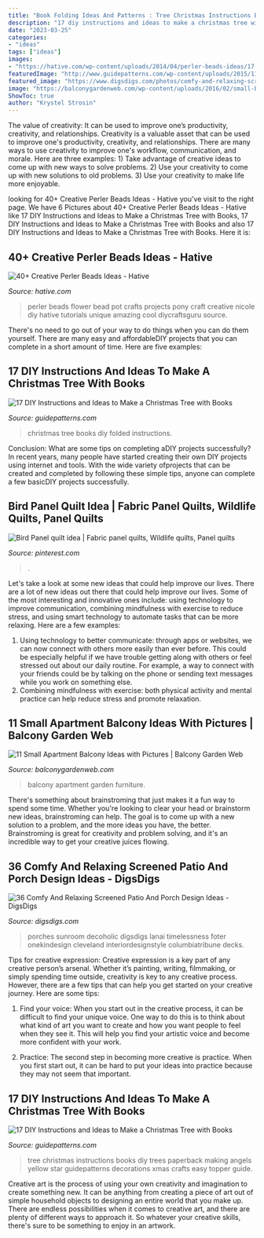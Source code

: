 ```yaml
---
title: "Book Folding Ideas And Patterns : Tree Christmas Instructions Books Diy Trees Paperback Making Angels Yellow Star Guidepatterns Decorations Xmas Crafts Easy Topper Guide"
description: "17 diy instructions and ideas to make a christmas tree with books"
date: "2023-03-25"
categories:
- "ideas"
tags: ["ideas"]
images:
- "https://hative.com/wp-content/uploads/2014/04/perler-beads-ideas/17-flower-pot-perler-beads.jpg"
featuredImage: "http://www.guidepatterns.com/wp-content/uploads/2015/11/Book-Page-Christmas-Tree.jpg"
featured_image: "https://www.digsdigs.com/photos/comfy-and-relaxing-screened-patio-design-ideas-30-554x737.jpg"
image: "https://balconygardenweb.com/wp-content/uploads/2016/02/small-balcony-16.jpg"
ShowToc: true
author: "Krystel Strosin"
---
```



The value of creativity: It can be used to improve one’s productivity, creativity, and relationships.
Creativity is a valuable asset that can be used to improve one's productivity, creativity, and relationships. There are many ways to use creativity to improve one's workflow, communication, and morale. Here are three examples: 1) Take advantage of creative ideas to come up with new ways to solve problems. 2) Use your creativity to come up with new solutions to old problems. 3) Use your creativity to make life more enjoyable.

	

		
looking for 40+ Creative Perler Beads Ideas - Hative you've visit to the right page. We have 6 Pictures about 40+ Creative Perler Beads Ideas - Hative like 17 DIY Instructions and Ideas to Make a Christmas Tree with Books, 17 DIY Instructions and Ideas to Make a Christmas Tree with Books and also 17 DIY Instructions and Ideas to Make a Christmas Tree with Books. Here it is:
		
    
## 40+ Creative Perler Beads Ideas - Hative

<img loading=lazy src="https://hative.com/wp-content/uploads/2014/04/perler-beads-ideas/17-flower-pot-perler-beads.jpg" onerror="this.onerror=null;this.src='https://tse1.mm.bing.net/th?id=OIP.PpKHyO12P_RtQSamgMURVQHaMX&amp;pid=15.1';" alt="40+ Creative Perler Beads Ideas - Hative">

_Source: hative.com_

>perler beads flower bead pot crafts projects pony craft creative nicole diy hative tutorials unique amazing cool diycraftsguru source. 

	

There's no need to go out of your way to do things when you can do them yourself. There are many easy and affordableDIY projects that you can complete in a short amount of time. Here are five examples: 

    
## 17 DIY Instructions And Ideas To Make A Christmas Tree With Books

<img loading=lazy src="http://www.guidepatterns.com/wp-content/uploads/2015/11/Folded-Book-Christmas-Tree.jpg" onerror="this.onerror=null;this.src='https://tse2.mm.bing.net/th?id=OIP.qmW5yhgXanTkCaGt1wrRhQHaLH&amp;pid=15.1';" alt="17 DIY Instructions and Ideas to Make a Christmas Tree with Books">

_Source: guidepatterns.com_

>christmas tree books diy folded instructions. 

	

Conclusion: What are some tips on completing aDIY projects successfully?
In recent years, many people have started creating their own DIY projects using internet and tools. With the wide variety ofprojects that can be created and completed by following these simple tips, anyone can complete a few basicDIY projects successfully.

    
## Bird Panel Quilt Idea | Fabric Panel Quilts, Wildlife Quilts, Panel Quilts

<img loading=lazy src="https://i.pinimg.com/736x/9d/b8/5a/9db85a11237f6c7e44902ad011c83dc2.jpg" onerror="this.onerror=null;this.src='https://tse2.mm.bing.net/th?id=OIP.i1pVBsPO2c5X9v6HTeANaQHaKS&amp;pid=15.1';" alt="Bird Panel quilt idea | Fabric panel quilts, Wildlife quilts, Panel quilts">

_Source: pinterest.com_

>. 

	

Let's take a look at some new ideas that could help improve our lives.
There are a lot of new ideas out there that could help improve our lives. Some of the most interesting and innovative ones include: using technology to improve communication, combining mindfulness with exercise to reduce stress, and using smart technology to automate tasks that can be more relaxing. Here are a few examples: 
1. Using technology to better communicate: through apps or websites, we can now connect with others more easily than ever before. This could be especially helpful if we have trouble getting along with others or feel stressed out about our daily routine. For example, a way to connect with your friends could be by talking on the phone or sending text messages while you work on something else. 
2. Combining mindfulness with exercise: both physical activity and mental practice can help reduce stress and promote relaxation.

    
## 11 Small Apartment Balcony Ideas With Pictures | Balcony Garden Web

<img loading=lazy src="https://balconygardenweb.com/wp-content/uploads/2016/02/small-balcony-16.jpg" onerror="this.onerror=null;this.src='https://tse3.mm.bing.net/th?id=OIP.4cs9UFDuCDGgxCzWOwvbvgHaJ4&amp;pid=15.1';" alt="11 Small Apartment Balcony Ideas with Pictures | Balcony Garden Web">

_Source: balconygardenweb.com_

>balcony apartment garden furniture. 

	

There's something about brainstroming that just makes it a fun way to spend some time. Whether you're looking to clear your head or brainstorm new ideas, brainstroming can help. The goal is to come up with a new solution to a problem, and the more ideas you have, the better. Brainstroming is great for creativity and problem solving, and it's an incredible way to get your creative juices flowing.

    
## 36 Comfy And Relaxing Screened Patio And Porch Design Ideas - DigsDigs

<img loading=lazy src="https://www.digsdigs.com/photos/comfy-and-relaxing-screened-patio-design-ideas-30-554x737.jpg" onerror="this.onerror=null;this.src='https://tse4.mm.bing.net/th?id=OIP.j6HBl8d2bTR50mg9fNBhnAHaJ2&amp;pid=15.1';" alt="36 Comfy And Relaxing Screened Patio And Porch Design Ideas - DigsDigs">

_Source: digsdigs.com_

>porches sunroom decoholic digsdigs lanai timelessness foter onekindesign cleveland interiordesignstyle columbiatribune decks. 

	

Tips for creative expression:
Creative expression is a key part of any creative person’s arsenal. Whether it’s painting, writing, filmmaking, or simply spending time outside, creativity is key to any creative process. However, there are a few tips that can help you get started on your creative journey. Here are some tips:
1. Find your voice: When you start out in the creative process, it can be difficult to find your unique voice. One way to do this is to think about what kind of art you want to create and how you want people to feel when they see it. This will help you find your artistic voice and become more confident with your work.

2. Practice: The second step in becoming more creative is practice. When you first start out, it can be hard to put your ideas into practice because they may not seem that important.

    
## 17 DIY Instructions And Ideas To Make A Christmas Tree With Books

<img loading=lazy src="http://www.guidepatterns.com/wp-content/uploads/2015/11/Book-Page-Christmas-Tree.jpg" onerror="this.onerror=null;this.src='https://tse4.mm.bing.net/th?id=OIP.HajkDDjrrt95Kzs6g0j0OAHaJ4&amp;pid=15.1';" alt="17 DIY Instructions and Ideas to Make a Christmas Tree with Books">

_Source: guidepatterns.com_

>tree christmas instructions books diy trees paperback making angels yellow star guidepatterns decorations xmas crafts easy topper guide. 

	

Creative art is the process of using your own creativity and imagination to create something new. It can be anything from creating a piece of art out of simple household objects to designing an entire world that you make up. There are endless possibilities when it comes to creative art, and there are plenty of different ways to approach it. So whatever your creative skills, there's sure to be something to enjoy in an artwork.

